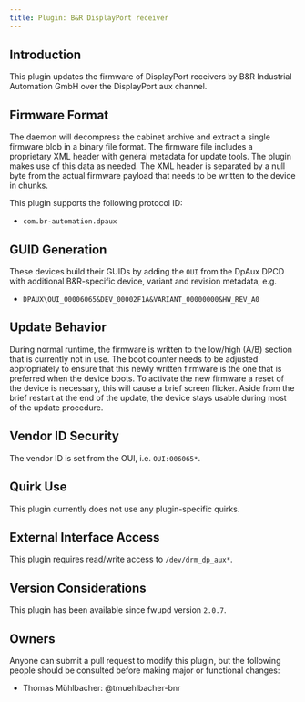 ```yaml
---
title: Plugin: B&R DisplayPort receiver
---
```


## Introduction

This plugin updates the firmware of DisplayPort receivers by B&R Industrial
Automation GmbH over the DisplayPort aux channel.

## Firmware Format

The daemon will decompress the cabinet archive and extract a single firmware
blob in a binary file format. The firmware file includes a proprietary XML
header with general metadata for update tools. The plugin makes use of this data
as needed. The XML header is separated by a null byte from the actual firmware
payload that needs to be written to the device in chunks.

This plugin supports the following protocol ID:

- `com.br-automation.dpaux`

## GUID Generation

These devices build their GUIDs by adding the `OUI` from the DpAux DPCD with
additional B&R-specific device, variant and revision metadata, e.g.

- `DPAUX\OUI_00006065&DEV_00002F1A&VARIANT_00000000&HW_REV_A0`

## Update Behavior

During normal runtime, the firmware is written to the low/high (A/B) section
that is currently not in use. The boot counter needs to be adjusted
appropriately to ensure that this newly written firmware is the one that is
preferred when the device boots. To activate the new firmware a reset of the
device is necessary, this will cause a brief screen flicker. Aside from the
brief restart at the end of the update, the device stays usable during most of
the update procedure.

## Vendor ID Security

The vendor ID is set from the OUI, i.e. `OUI:006065*`.

## Quirk Use

This plugin currently does not use any plugin-specific quirks.

## External Interface Access

This plugin requires read/write access to `/dev/drm_dp_aux*`.

## Version Considerations

This plugin has been available since fwupd version `2.0.7`.

## Owners

Anyone can submit a pull request to modify this plugin, but the following people
should be consulted before making major or functional changes:

- Thomas Mühlbacher: @tmuehlbacher-bnr

